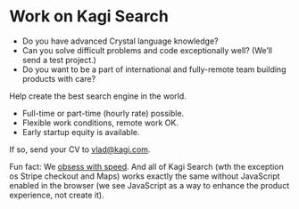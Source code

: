 # Work on Kagi Search

- Do you have advanced Crystal language knowledge?
- Can you solve difficult problems and code exceptionally well? (We’ll send a test project.)
- Do you want to be a part of international and fully-remote team building products with care?

Help create the best search engine in the world.

- Full-time or part-time (hourly rate) possible.
- Flexible work conditions, remote work OK.
- Early startup equity is available.

If so, send your CV to [vlad@kagi.com](mailto:vlad@kagi.com).

Fun fact: We [obsess with speed](../search-details/search-speed.md). And all of Kagi Search (wth the exception os Stripe checkout and Maps) works exactly the same without JavaScript enabled in the browser (we see JavaScript as a way to enhance the product experience, not create it).
